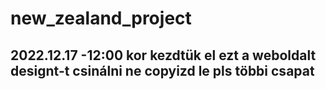 # new_zealand_project

## 2022.12.17 -12:00 kor kezdtük el ezt a weboldalt designt-t csinálni ne copyizd le pls többi csapat
